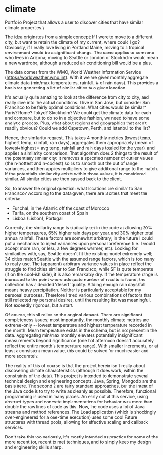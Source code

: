 # climate
Portfolio Project that allows a user to discover cities that have similar climate properties.\

The idea originates from a simple concept: If I were to move to a different city, but want to retain the climate of my current, where could I go? Obviously, if I really love living in Portland Maine, moving to a tropical environment would be a significant change. The same applies to someone who lives in Arizona; moving to Seattle or London or Stockholm would mean a new wardrobe, although a reduced air conditioning bill would be a plus.

The data comes from the WMO, World Weather Information Service (https://worldweather.wmo.int). With it we are given monthly aggregate climate data (min/max temperatures, rainfall, # of rain days). This provides a basis for generating a list of similar cities to a given location.

It's actually quite amazing to look at the difference from city to city, and really dive into the actual conditions. I live in San Jose, but consider San Francisco to be fairly optimal conditions. What cities would be similar? Paris? Rome? Tokyo? Stockholm? We could get the climate data for each and compare, but to do so in a objective fashion, we need to have some analytic process. Plus, what about regions and geographies that aren't readily obvious? Could we add Capetown, Perth, and Istanbul to the list?

Hence, the similarity request. This takes 4 monthly metrics (lowest temp, highest temp, rainfall, rain days), aggregates them appropriately (mean of lowest+highest = avg temp, rainfall and rain days totaled for the year), and applies a similarity comparison. That algorithm does 2 things to the result of the potentially similar city: it removes a specified number of outlier values (the n-hottest and n-coolest) so as to smooth out the out of range variances, and then applies multipliers to give additional range to the match. If the potentially similar city exists within those values, it is considered similar. All similar cities are then passed back to the client.

So, to answer the original question: what locations are similar to San Francisco? According to the data given, there are 3 cities that meet the criteria:
* Funchal, in the Atlantic off the coast of Morocco
* Tarifa, on the southern coast of Spain
* Lisboa (Lisbon), Portugal

Currently, the similarity range is statically set in the code at allowing 20% higher temperatures, 65% higher rain days per year, and 30% higher total annual rainfall. These factors are somewhat arbitrary; in the future I could put a mechanism to inject variances upon personal preference (i.e. I would accept more rain, or less, a few degrees warmer, etc). Looking for similarities with, say, Seattle doesn't fit the existing model extremely well; 34 cities match Seattle with the assumed range factors, which is too many to really use. The (apparent) arbitrary variance values in place reflect the struggle to find cities similar to San Francisco; while SF is quite temperate (if on the cool-ish side), it is also remarkably dry. If the temperature range is increased to the point where adequate number of results is found, the collection has a decided 'desert' quality. Adding enough rain days/fall means heavy percipitation. Neither is particularly acceptable for my personal purposes. Therefore I tried various combinations of factors that still reflected my personal desires, until the resulting list was meaningful. Not exceedly rigorous, but a start.

Of course, this all relies on the original dataset. There are significant completeness issues; most importantly, the monthly climate metrics are extreme-only -- lowest temperature and highest temperature recorded in the month. Mean temperature exists in the schema, but is not present in the data. Aggregating min/max monthly elevates potentially insignificant measurements beyond significance (one hot afternoon doesn't accurately reflect the entire month's temperature range). With smaller increments, or at least a consistent mean value, this could be solved for much easier and more accurately.

The reality of this of course is that the project herein isn't really about discovering climate characteristics (although it does work, within the constraints of the data). This project is intended to demonstrate several technical design and engineering concepts. Java, Spring, Mongodb are the basis here. The second 2 are fairly standard approaches, but the intent of the Java code is to try to write as cleanly as possible. Therefore, functional programming is used in many places. An early cut at this service, using abstract types and concrete implementations for behavior was more than double the raw lines of code as this. Now, the code uses a lot of Java streams and method references. The Load application (which is shockingly over-engineered for a one-time execution) uses some cool Future structures with thread pools, allowing for effective scaling and callback services.

Don't take this too seriously, it's mostly intended as practice for some of the more recent (or, recent to me) techniques, and to simply keep my design and engineering skills sharp.
